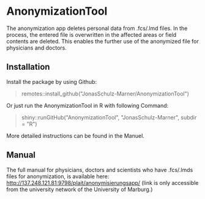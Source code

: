 # AnonymizationTool
The anonymization app deletes personal data from .fcs/.lmd files. In the process, the entered file is overwritten in the affected areas or field contents are deleted. This enables the further use of the anonymized file for physicians and doctors. 

## Installation
Install the package by using Github:
> remotes::install_github("JonasSchulz-Marner/AnonymizationTool")

Or just run the AnonymizationTool in R with following Command:
> shiny::runGitHub("AnonymizationTool", "JonasSchulz-Marner", subdir = "R")

More detailed instructions can be found in the Manuel. 

## Manual
The full manual for physicians, doctors and scientists who have .fcs/.lmds files for anonymization, is available here: http://137.248.121.81:9798/plait/anonymisierungsapp/ (link is only accessible from the university network of the University of Marburg.)
